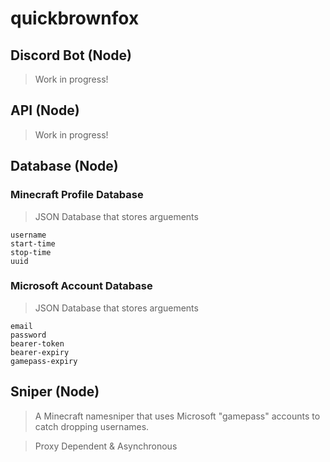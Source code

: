 # quickbrownfox

## Discord Bot (Node)
> Work in progress!

## API (Node)
> Work in progress!

## Database (Node)

### Minecraft Profile Database
> JSON Database that stores arguements

    username
    start-time
    stop-time
    uuid

### Microsoft Account Database
> JSON Database that stores arguements

    email
    password
    bearer-token
    bearer-expiry
    gamepass-expiry

## Sniper (Node)
>A Minecraft namesniper that uses Microsoft "gamepass" accounts to catch dropping usernames.

>Proxy Dependent & Asynchronous

